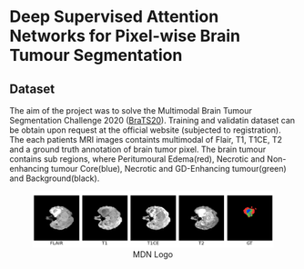 # Deep Supervised Attention Networks for Pixel-wise Brain Tumour Segmentation 

## Dataset 
The aim of the project was to solve the Multimodal Brain Tumour Segmentation Challenge 2020 ([BraTS20](https://www.med.upenn.edu/cbica/brats2020/data.html)). Training and validatin dataset can be obtain upon request at the official website (subjected to registration). The each patients MRI images containts multimodal of Flair, T1, T1CE, T2 and a ground truth annotation of brain tumor pixel. The brain tumour contains sub regions, where Peritumoural Edema(red), Necrotic and Non-enhancing tumour Core(blue), Necrotic and
GD-Enhancing tumour(green) and Background(black).     
<figure>
  <img
  src="Fig/dataset.png"
>
  <center><figcaption>MDN Logo</figcaption></center>
</figure>

